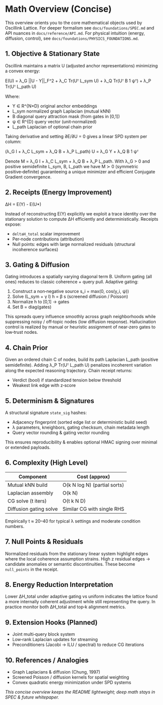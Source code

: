 # Math Overview (Concise)

This overview orients you to the core mathematical objects used by Oscillink Lattice. For deeper formalism see `docs/foundations/SPEC.md` and API nuances in `docs/reference/API.md`. For physical intuition (energy, diffusion, control), see `docs/foundations/PHYSICS_FOUNDATIONS.md`.

## 1. Objective & Stationary State

Oscillink maintains a matrix U (adjusted anchor representations) minimizing a convex energy:

E(U) = λ_G ||U - Y||_F^2 + λ_C Tr(Uᵀ L_sym U) + λ_Q Tr(Uᵀ B 1 ψᵀ) + λ_P Tr(Uᵀ L_path U)

Where:
- Y ∈ R^{N×D} original anchor embeddings
- L_sym normalized graph Laplacian (mutual kNN)
- B diagonal query attraction mask (from gates in [0,1])
- ψ ∈ R^{D} query vector (unit‑normalized)
- L_path Laplacian of optional chain prior

Taking derivative and setting ∂E/∂U = 0 gives a linear SPD system per column:

(λ_G I + λ_C L_sym + λ_Q B + λ_P L_path) U = λ_G Y + λ_Q B 1 ψᵀ

Denote M = λ_G I + λ_C L_sym + λ_Q B + λ_P L_path. With λ_G > 0 and positive semidefinite L_sym, B, L_path we have M ≻ 0 (symmetric positive‑definite) guaranteeing a unique minimizer and efficient Conjugate Gradient convergence.

## 2. Receipts (Energy Improvement)

ΔH = E(Y) - E(U*)

Instead of reconstructing E(Y) explicitly we exploit a trace identity over the stationary solution to compute ΔH efficiently and deterministically. Receipts expose:
- `deltaH_total` scalar improvement
- Per‑node contributions (attribution)
- Null points: edges with large normalized residuals (structural incoherence surfaces)

## 3. Gating & Diffusion

Gating introduces a spatially varying diagonal term B. Uniform gating (all ones) reduces to classic coherence + query pull. Adaptive gating:
1. Construct a non‑negative source s_i = max(0, cos(y_i, ψ))
2. Solve (L_sym + γ I) h = β s (screened diffusion / Poisson)
3. Normalize h to [0,1] → gates
4. Set B = diag(gates)

This spreads query influence smoothly across graph neighborhoods while suppressing noisy / off‑topic nodes (low diffusion response). Hallucination control is realized by manual or heuristic assignment of near‑zero gates to low‑trust nodes.

## 4. Chain Prior

Given an ordered chain C of nodes, build its path Laplacian L_path (positive semidefinite). Adding λ_P Tr(Uᵀ L_path U) penalizes incoherent variation along the expected reasoning trajectory. Chain receipt returns:
- Verdict (bool) if standardized tension below threshold
- Weakest link edge with z‑score

## 5. Determinism & Signatures

A structural signature `state_sig` hashes:
- Adjacency fingerprint (sorted edge list or deterministic build seed)
- λ parameters, kneighbors, gating checksum, chain metadata length
- Query vector rounding & gating vector rounding

This ensures reproducibility & enables optional HMAC signing over minimal or extended payloads.

## 6. Complexity (High Level)

| Component | Cost (approx) |
|-----------|---------------|
| Mutual kNN build | O(k N log N) (partial sorts) |
| Laplacian assembly | O(k N) |
| CG solve (t iters) | O(t k N D) |
| Diffusion gating solve | Similar CG with single RHS |

Empirically t ≈ 20–40 for typical λ settings and moderate condition numbers.

## 7. Null Points & Residuals

Normalized residuals from the stationary linear system highlight edges where the local coherence assumption strains. High z residual edges → candidate anomalies or semantic discontinuities. These become `null_points` in the receipt.

## 8. Energy Reduction Interpretation

Lower ΔH_total under adaptive gating vs uniform indicates the lattice found a more internally coherent adjustment while still representing the query. In practice monitor both ΔH_total and top‑k alignment metrics.

## 9. Extension Hooks (Planned)
- Joint multi‑query block system
- Low‑rank Laplacian updates for streaming
- Preconditioners (Jacobi → ILU / spectral) to reduce CG iterations

## 10. References / Analogies
- Graph Laplacians & diffusion (Chung, 1997)
- Screened Poisson / diffusion kernels for spatial weighting
- Convex quadratic energy minimization under SPD systems

_This concise overview keeps the README lightweight; deep math stays in SPEC & future whitepaper._
